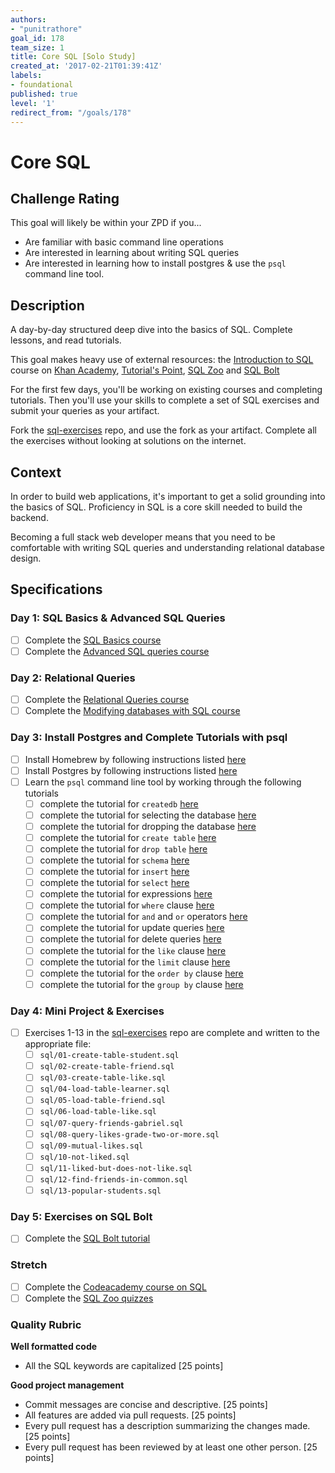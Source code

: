 ```yaml
---
authors:
- "punitrathore"
goal_id: 178
team_size: 1
title: Core SQL [Solo Study]
created_at: '2017-02-21T01:39:41Z'
labels:
- foundational
published: true
level: '1'
redirect_from: "/goals/178"
---
```


# Core SQL

## Challenge Rating

This goal will likely be within your ZPD if you...

- Are familiar with basic command line operations
- Are interested in learning about writing SQL queries
- Are interested in learning how to install postgres & use the `psql` command line tool.

## Description

A day-by-day structured deep dive into the basics of SQL. Complete lessons, and read tutorials.

This goal makes heavy use of external resources: the [Introduction to SQL](https://www.khanacademy.org/computing/computer-programming/sql) course on [Khan Academy](https://www.khanacademy.com/), [Tutorial's Point](https://www.tutorialspoint.com/postgresql), [SQL Zoo](http://sqlzoo.net) and [SQL Bolt](https://sqlbolt.com/lesson/select_queries_order_of_execution)

For the first few days, you'll be working on existing courses and completing tutorials. Then you'll use your skills to complete a set of SQL exercises and submit your queries as your artifact.

Fork the [sql-exercises][sql-exercises] repo, and use the fork as your artifact. Complete all the exercises without looking at solutions on the internet.

## Context

In order to build web applications, it's important to get a solid grounding into the basics of SQL. Proficiency in SQL is a core skill needed to build the backend.

Becoming a full stack web developer means that you need to be comfortable with writing SQL queries and understanding relational database design.

## Specifications

### Day 1: SQL Basics & Advanced SQL Queries
- [ ] Complete the [SQL Basics course](https://www.khanacademy.org/computing/computer-programming/sql#sql-basics)
- [ ] Complete the [Advanced SQL queries course](https://www.khanacademy.org/computing/computer-programming/sql#more-advanced-sql-queries)

### Day 2: Relational Queries
- [ ] Complete the [Relational Queries course](https://www.khanacademy.org/computing/computer-programming/sql#relational-queries-in-sql)
- [ ] Complete the [Modifying databases with SQL course](https://www.khanacademy.org/computing/computer-programming/sql#modifying-databases-with-sql)

### Day 3: Install Postgres and Complete Tutorials with psql
- [ ] Install Homebrew by following instructions listed [here](https://gist.github.com/punitrathore/ca32542fddd0d8b625aab610c35e4545)
- [ ] Install Postgres by following instructions listed [here](https://gist.github.com/punitrathore/ca32542fddd0d8b625aab610c35e4545#install-postgres)
- [ ] Learn the `psql` command line tool by working through the following tutorials
  - [ ] complete the tutorial for `createdb` [here](https://www.tutorialspoint.com/postgresql/postgresql_create_database.htm)
  - [ ] complete the tutorial for selecting the database [here](https://www.tutorialspoint.com/postgresql/postgresql_select_database.htm)
  - [ ] complete the tutorial for dropping the database [here](https://www.tutorialspoint.com/postgresql/postgresql_drop_database.htm)
  - [ ] complete the tutorial for `create table` [here](https://www.tutorialspoint.com/postgresql/postgresql_create_table.htm)
  - [ ] complete the tutorial for `drop table` [here](https://www.tutorialspoint.com/postgresql/postgresql_drop_table.htm)
  - [ ] complete the tutorial for `schema` [here](https://www.tutorialspoint.com/postgresql/postgresql_schema.htm)
  - [ ] complete the tutorial for `insert` [here](https://www.tutorialspoint.com/postgresql/postgresql_insert_query.htm)
  - [ ] complete the tutorial for `select` [here](https://www.tutorialspoint.com/postgresql/postgresql_select_query.htm)
  - [ ] complete the tutorial for expressions [here](https://www.tutorialspoint.com/postgresql/postgresql_expressions.htm)
  - [ ] complete the tutorial for `where` clause [here](https://www.tutorialspoint.com/postgresql/postgresql_where_clause.htm)
  - [ ] complete the tutorial for `and` and `or` operators [here](https://www.tutorialspoint.com/postgresql/postgresql_and_or_clauses.htm)
  - [ ] complete the tutorial for update queries [here](https://www.tutorialspoint.com/postgresql/postgresql_update_query.htm)
  - [ ] complete the tutorial for delete queries [here](https://www.tutorialspoint.com/postgresql/postgresql_delete_query.htm)
  - [ ] complete the tutorial for the `like` clause [here](https://www.tutorialspoint.com/postgresql/postgresql_like_clause.htm)
  - [ ] complete the tutorial for the `limit` clause [here](https://www.tutorialspoint.com/postgresql/postgresql_limit_clause.htm)
  - [ ] complete the tutorial for the `order by` clause [here](https://www.tutorialspoint.com/postgresql/postgresql_order_by.htm)
  - [ ] complete the tutorial for the `group by` clause [here](https://www.tutorialspoint.com/postgresql/postgresql_group_by.htm)

### Day 4: Mini Project & Exercises
- [ ] Exercises 1-13 in the [sql-exercises][sql-exercises] repo are complete and written to the appropriate file:
  - [ ] `sql/01-create-table-student.sql`
  - [ ] `sql/02-create-table-friend.sql`
  - [ ] `sql/03-create-table-like.sql`
  - [ ] `sql/04-load-table-learner.sql`
  - [ ] `sql/05-load-table-friend.sql`
  - [ ] `sql/06-load-table-like.sql`
  - [ ] `sql/07-query-friends-gabriel.sql`
  - [ ] `sql/08-query-likes-grade-two-or-more.sql`
  - [ ] `sql/09-mutual-likes.sql`
  - [ ] `sql/10-not-liked.sql`
  - [ ] `sql/11-liked-but-does-not-like.sql`
  - [ ] `sql/12-find-friends-in-common.sql`
  - [ ] `sql/13-popular-students.sql`

### Day 5: Exercises on SQL Bolt
- [ ] Complete the [SQL Bolt tutorial](https://sqlbolt.com/)

### Stretch
- [ ] Complete the [Codeacademy course on SQL](https://www.codecademy.com/learn/learn-sql)
- [ ] Complete the [SQL Zoo quizzes](http://sqlzoo.net/wiki/Tutorial_Quizzes)

### Quality Rubric

**Well formatted code**
- All the SQL keywords are capitalized [25 points]

**Good project management**
- Commit messages are concise and descriptive. [25 points]
- All features are added via pull requests. [25 points]
- Every pull request has a description summarizing the changes made. [25 points]
- Every pull request has been reviewed by at least one other person. [25 points]

[sql-exercises]:https://github.com/GuildCrafts/sql-exercises
